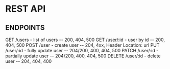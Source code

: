 # REST API

## ENDPOINTS

GET /users - list of users -- 200, 404, 500
GET /user/:id - user by id -- 200, 404, 500
POST /user - create user -- 204, 4хх, Header Location: url
PUT  /user/:id - fully update user -- 204/200, 400, 404, 500
PATCH /user/:id - partially update user -- 204/200, 400, 404, 500
DELETE /user/:id - delete user -- 204, 404, 400